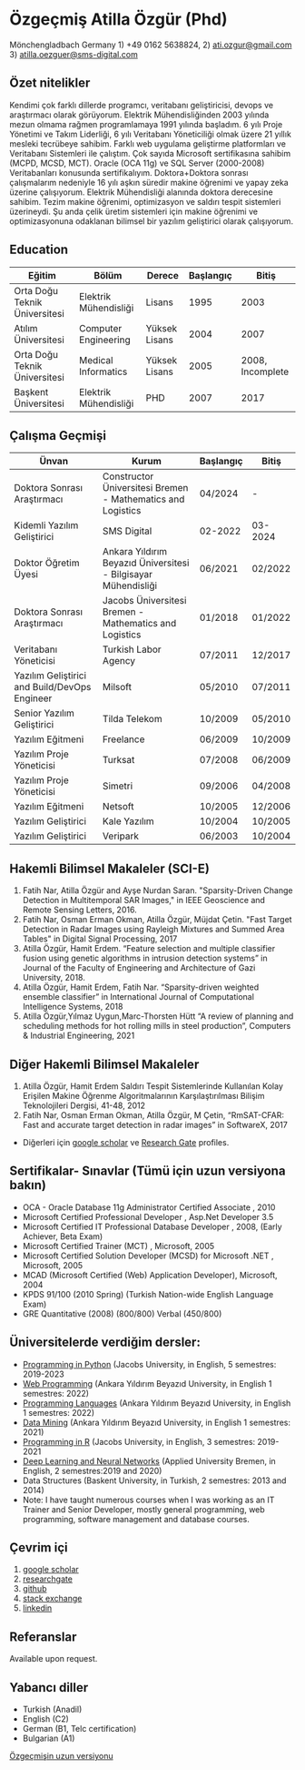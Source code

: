 # Özgeçmiş Atilla Özgür (Phd)

Mönchengladbach Germany 1) +49 0162 5638824, 2) ati.ozgur@gmail.com  3) atilla.oezguer@sms-digital.com

## Özet nitelikler

Kendimi çok farklı dillerde programcı, veritabanı geliştiricisi, devops ve araştırmacı olarak görüyorum. 
Elektrik Mühendisliğinden 2003 yılında mezun olmama rağmen programlamaya 1991 yılında başladım. 
6 yılı Proje Yönetimi ve Takım Liderliği, 6 yılı Veritabanı Yöneticiliği olmak üzere 21 yıllık mesleki tecrübeye sahibim. 
Farklı web uygulama geliştirme platformları ve Veritabanı Sistemleri ile çalıştım. 
Çok sayıda Microsoft sertifikasına sahibim (MCPD, MCSD, MCT). 
Oracle (OCA 11g) ve SQL Server (2000-2008) Veritabanları konusunda sertifikalıyım.
Doktora+Doktora sonrası çalışmalarım nedeniyle 16 yılı aşkın süredir makine öğrenimi ve yapay zeka üzerine çalışıyorum. 
Elektrik Mühendisliği alanında doktora derecesine sahibim. 
Tezim makine öğrenimi, optimizasyon ve saldırı tespit sistemleri üzerineydi. 
Şu anda çelik üretim sistemleri için makine öğrenimi ve optimizasyonuna odaklanan bilimsel bir yazılım geliştirici olarak çalışıyorum.


## Education


| Eğitim                       | Bölüm             | Derece   | Başlangıç | Bitiş  |
|----------------------------------|------------------------|----------|-------|------|
| Orta Doğu Teknik Üniversitesi | Elektrik Mühendisliği | Lisans | 1995  | 2003 |
| Atılım Üniversitesi                | Computer Engineering   | Yüksek Lisans   | 2004  | 2007 |
| Orta Doğu Teknik Üniversitesi | Medical Informatics    | Yüksek Lisans   | 2005  | 2008, Incomplete |
| Başkent Üniversitesi               | Elektrik Mühendisliği | PHD      | 2007  | 2017 |


## Çalışma Geçmişi

| Ünvan             | Kurum     | Başlangıç   | Bitiş |
|-------------------|-------------|---------|-----|
| Doktora Sonrası Araştırmacı  | Constructor Üniversitesi Bremen - Mathematics and Logistics| 04/2024 | - |
| Kidemli Yazılım Geliştirici  | SMS Digital | 02-2022 | 03-2024 |
| Doktor Öğretim Üyesi | Ankara Yıldırım Beyazıd Üniversitesi - Bilgisayar Mühendisliği | 06/2021| 02/2022 |
| Doktora Sonrası Araştırmacı  | Jacobs Üniversitesi Bremen - Mathematics and Logistics| 01/2018 | 01/2022 |
| Veritabanı Yöneticisi  | Turkish Labor Agency | 07/2011 | 12/2017 |
|  Yazılım Geliştirici and Build/DevOps Engineer  | Milsoft | 05/2010 | 07/2011 |
| Senior  Yazılım Geliştirici  | Tilda Telekom | 10/2009 | 05/2010 |
| Yazılım Eğitmeni | Freelance | 06/2009 | 10/2009 |
| Yazılım Proje Yöneticisi  | Turksat | 07/2008 | 06/2009 |
| Yazılım Proje Yöneticisi  | Simetri | 09/2006 | 04/2008 |
| Yazılım Eğitmeni  | Netsoft | 10/2005 | 12/2006 |
|  Yazılım Geliştirici  | Kale Yazılım | 10/2004 | 10/2005 |
|  Yazılım Geliştirici  | Veripark | 06/2003 | 10/2004 |



## Hakemli Bilimsel Makaleler (SCI-E)

1. Fatih Nar, Atilla Özgür and Ayşe Nurdan Saran. "Sparsity-Driven Change Detection in Multitemporal SAR Images," in IEEE Geoscience and Remote Sensing Letters,  2016.
2. Fatih Nar, Osman Erman Okman, Atilla Özgür, Müjdat Çetin.  "Fast Target Detection in Radar Images using Rayleigh Mixtures and Summed Area Tables" in Digital Signal Processing, 2017
3. Atilla Özgür, Hamit Erdem. “Feature selection and multiple classifier fusion using genetic algorithms in intrusion detection systems” in Journal of the Faculty of Engineering and Architecture of Gazi University,  2018.
4. Atilla Özgür, Hamit Erdem, Fatih Nar.  “Sparsity-driven weighted ensemble classifier” in International Journal of Computational Intelligence Systems, 2018
5. Atilla Özgür,Yılmaz Uygun,Marc-Thorsten Hütt “A review of planning and scheduling methods for hot rolling mills in steel production”, Computers & Industrial Engineering, 2021

## Diğer Hakemli Bilimsel Makaleler

1. Atilla Özgür, Hamit Erdem  Saldırı Tespit Sistemlerinde Kullanılan Kolay Erişilen Makine Öğrenme Algoritmalarının Karşılaştırılması Bilişim Teknolojileri Dergisi, 41-48, 2012
2. Fatih Nar, Osman Erman Okman, Atilla Özgür, M Çetin, “RmSAT-CFAR: Fast and accurate target detection in radar images” in SoftwareX, 2017

- Diğerleri için [google scholar](https://scholar.google.com.tr/citations?user=Q9ll-kcAAAAJ&hl=en) ve [Research Gate](https://www.researchgate.net/profile/Atilla_Oezguer) profiles.

## Sertifikalar- Sınavlar (Tümü için uzun versiyona bakın)


* OCA - Oracle Database 11g Administrator Certified Associate , 2010
* Microsoft Certified Professional  Developer  , Asp.Net Developer 3.5
* Microsoft Certified IT Professional  Database Developer , 2008, (Early Achiever, Beta Exam)
* Microsoft Certified Trainer (MCT) , Microsoft, 2005
* Microsoft Certified Solution Developer (MCSD) for Microsoft .NET , Microsoft, 2005
* MCAD (Microsoft Certified (Web) Application Developer), Microsoft, 2004
* KPDS 91/100 (2010 Spring) (Turkish Nation-wide English Language Exam)
* GRE Quantitative (2008) (800/800) Verbal (450/800)

## Üniversitelerde verdiğim dersler:

* [Programming in Python](https://github.com/ati-ozgur/course-python) (Jacobs University, in English, 5 semestres: 2019-2023
* [Web Programming](https://github.com/ati-ozgur/course-web-programming) (Ankara Yıldırım Beyazıd University, in English 1 semestres: 2022)
* [Programming Languages](https://github.com/ati-ozgur/course-programming-languages) (Ankara Yıldırım Beyazıd University, in English 1 semestres: 2022)
* [Data Mining](https://github.com/ati-ozgur/course-data-mining) (Ankara Yıldırım Beyazıd University, in English 1 semestres: 2021)
* [Programming in R](https://github.com/ati-ozgur/course-r-programming) (Jacobs University, in English, 3 semestres: 2019-2021
* [Deep Learning and Neural Networks](https://github.com/ati-ozgur/course-nn-deep-learning) (Applied University Bremen, in English, 2 semestres:2019 and 2020)
* Data Structures (Baskent University, in Turkish, 2 semestres: 2013 and 2014)
* Note: I have taught numerous courses when I was working as an IT Trainer and Senior Developer, mostly general programming, web programming, software management and database courses. 

## Çevrim içi 
1. [google scholar](https://scholar.google.com.tr/citations?user=Q9ll-kcAAAAJ&hl=en)
2. [researchgate](https://www.researchgate.net/profile/Atilla_Oezguer)
3. [github](https://github.com/ati-ozgur)
4. [stack exchange](http://stackexchange.com/users/18290/atilla-ozgur?tab=reputation)
5. [linkedin](http://www.linkedin.com/in/atiozgur)

## Referanslar
Available upon request.

## Yabancı diller

- Turkish (Anadil)
- English (C2)
- German (B1, Telc certification)
- Bulgarian (A1)

[Özgeçmişin uzun versiyonu](https://docs.google.com/document/d/1sJCHMVFrh0yWYBo6lHNOUm1UgHN2dsGzuYlK8a2rhK8/edit?usp=drive_link)